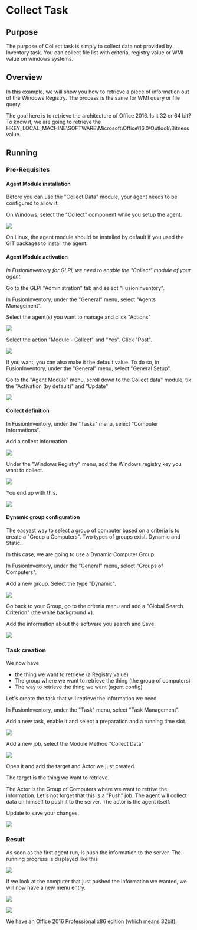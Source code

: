 # Collect Task


## Purpose

The purpose of Collect task is simply to collect data not provided by Inventory task. You can collect file list with criteria, registry value or WMI value on windows systems.

## Overview

In this example, we will show you how to retrieve a piece of information out of the Windows Registry. The process is the same for WMI query or file query.

The goal here is to retrieve the architecture of Office 2016. Is it 32 or 64 bit? To know it, we are going to retrieve the  HKEY_LOCAL_MACHINE\SOFTWARE\Microsoft\Office\16.0\Outlook\Bitness value.

## Running

### Pre-Requisites

#### Agent Module installation

Before you can use the "Collect Data" module, your agent needs to be configured to allow it.

On Windows, select the "Collect" component while you setup the agent.

![](../assets/tasks/collect/Capture01.PNG)

On Linux, the agent module should be installed by default if you used the GIT packages to install the agent.

#### Agent Module activation

_In FusionInventory for GLPI, we need to enable the "Collect" module of your agent._

Go to the GLPI "Administration" tab and select "FusionInventory".

In FusionInventory, under the "General" menu, select "Agents Management".

Select the agent(s) you want to manage and click "Actions"

![](../assets/tasks/collect/Capture02.PNG)

Select the action "Module - Collect" and "Yes". Click "Post".

![](../assets/tasks/collect/Capture03.PNG)

If you want, you can also make it the default value. To do so, in FusionInventory, under the "General" menu, select "General Setup".

Go to the "Agent Module" menu, scroll down to the Collect data" module, tik the "Activation (by default)" and "Update"

![](../assets/tasks/collect/Capture04.PNG)

#### Collect definition

In FusionInventory, under the "Tasks" menu, select "Computer Informations".

Add a collect information.

![](../assets/tasks/collect/Capture05.PNG)

Under the "Windows Registry" menu, add the Windows registry key you want to collect.

![](../assets/tasks/collect/Capture06.PNG)

You end up with this.

![](../assets/tasks/collect/Capture07.PNG)

#### Dynamic group configuration

The easyest way to select a group of computer based on a criteria is to create a "Group a Computers". Two types of groups exist. Dynamic and Static.

In this case, we are going to use a Dynamic Computer Group.

In FusionInventory, under the "General" menu, select "Groups of Computers".

Add a new group. Select the type "Dynamic".

![](../assets/tasks/collect/Capture08.PNG)

Go back to your Group, go to the criteria menu and add a "Global Search Criterion" (the white background +).

Add the information about the software you search and Save.

![](../assets/tasks/collect/Capture09.PNG)

### Task creation

We now have 
- the thing we want to retrieve (a Registry value)
- The group where we want to retrieve the thing (the group of computers)
- The way to retrieve the thing we want (agent config)

Let's create the task that will retrieve the information we need.

In FusionInventory, under the "Task" menu, select "Task Management".

Add a new task, enable it and select a preparation and a running time slot.

![](../assets/tasks/collect/Capture10.PNG)

Add a new job, select the Module Method "Collect Data"

![](../assets/tasks/collect/Capture11.PNG)

Open it and add the target and Actor we just created. 

The target is the thing we want to retrieve.

The Actor is the Group of Computers where we want to retrive the information. Let's not forget that this is a "Push" job. The agent will collect data on himself to push it to the server. The actor is the agent itself.

Update to save your changes.

![](../assets/tasks/collect/Capture12.PNG)

### Result

As soon as the first agent run, is push the information to the server. The running progress is displayed like this

![](../assets/tasks/collect/Capture13.PNG)

If we look at the computer that just pushed the information we wanted, we will now have a new menu entry.

![](../assets/tasks/collect/Capture14.PNG)

![](../assets/tasks/collect/Capture15.PNG)

We have an Office 2016 Professional x86 edition (which means 32bit).


